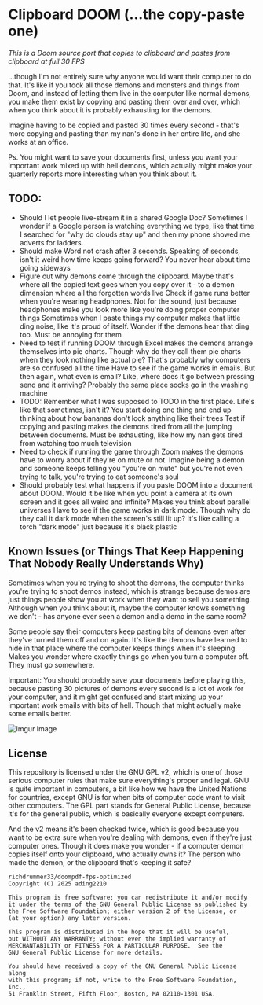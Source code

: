 # Clipboard DOOM (...the copy-paste one)

*This is a Doom source port that copies to clipboard and pastes from clipboard at full 30 FPS*

...though I'm not entirely sure why anyone would want their computer to do that. It's like if you took all those demons and monsters and things from Doom, and instead of letting them live in the computer like normal demons, you make them exist by copying and pasting them over and over, which when you think about it is probably exhausting for the demons. 

Imagine having to be copied and pasted 30 times every second - that's more copying and pasting than my nan's done in her entire life, and she works at an office. 

Ps. You might want to save your documents first, unless you want your important work mixed up with hell demons, which actually might make your quarterly reports more interesting when you think about it.

## TODO: 
- Should I let people live-stream it in a shared Google Doc? Sometimes I wonder if a Google person is watching everything we type, like that time I searched for "why do clouds stay up" and then my phone showed me adverts for ladders. 
- Should make Word not crash after 3 seconds. Speaking of seconds, isn't it weird how time keeps going forward? You never hear about time going sideways
- Figure out why demons come through the clipboard. Maybe that's where all the copied text goes when you copy over it - to a demon dimension where all the forgotten words live
Check if game runs better when you're wearing headphones. Not for the sound, just because headphones make you look more like you're doing proper computer things
Sometimes when I paste things my computer makes that little ding noise, like it's proud of itself. Wonder if the demons hear that ding too. Must be annoying for them
- Need to test if running DOOM through Excel makes the demons arrange themselves into pie charts. Though why do they call them pie charts when they look nothing like actual pie? That's probably why computers are so confused all the time
Have to see if the game works in emails. But then again, what even is email? Like, where does it go between pressing send and it arriving? Probably the same place socks go in the washing machine
- TODO: Remember what I was supposed to TODO in the first place. Life's like that sometimes, isn't it? You start doing one thing and end up thinking about how bananas don't look anything like their trees
Test if copying and pasting makes the demons tired from all the jumping between documents. Must be exhausting, like how my nan gets tired from watching too much television
- Need to check if running the game through Zoom makes the demons have to worry about if they're on mute or not. Imagine being a demon and someone keeps telling you "you're on mute" but you're not even trying to talk, you're trying to eat someone's soul
- Should probably test what happens if you paste DOOM into a document about DOOM. Would it be like when you point a camera at its own screen and it goes all weird and infinite? Makes you think about parallel universes
Have to see if the game works in dark mode. Though why do they call it dark mode when the screen's still lit up? It's like calling a torch "dark mode" just because it's black plastic

## Known Issues (or Things That Keep Happening That Nobody Really Understands Why)
Sometimes when you're trying to shoot the demons, the computer thinks you're trying to shoot demos instead, which is strange because demos are just things people show you at work when they want to sell you something. Although when you think about it, maybe the computer knows something we don't - has anyone ever seen a demon and a demo in the same room?

Some people say their computers keep pasting bits of demons even after they've turned them off and on again. It's like the demons have learned to hide in that place where the computer keeps things when it's sleeping. Makes you wonder where exactly things go when you turn a computer off. They must go somewhere.

Important: You should probably save your documents before playing this, because pasting 30 pictures of demons every second is a lot of work for your computer, and it might get confused and start mixing up your important work emails with bits of hell. Though that might actually make some emails better.

![Imgur Image](https://i.imgur.com/MgAO8RY.jpg)

## License
This repository is licensed under the GNU GPL v2, which is one of those serious computer rules that make sure everything's proper and legal. GNU is quite important in computers, a bit like how we have the United Nations for countries, except GNU is for when bits of computer code want to visit other computers. The GPL part stands for General Public License, because it's for the general public, which is basically everyone except computers.

And the v2 means it's been checked twice, which is good because you want to be extra sure when you're dealing with demons, even if they're just computer ones. Though it does make you wonder - if a computer demon copies itself onto your clipboard, who actually owns it? The person who made the demon, or the clipboard that's keeping it safe?

```
richdrummer33/doompdf-fps-optimized
Copyright (C) 2025 ading2210

This program is free software; you can redistribute it and/or modify
it under the terms of the GNU General Public License as published by
the Free Software Foundation; either version 2 of the License, or
(at your option) any later version.

This program is distributed in the hope that it will be useful,
but WITHOUT ANY WARRANTY; without even the implied warranty of
MERCHANTABILITY or FITNESS FOR A PARTICULAR PURPOSE.  See the
GNU General Public License for more details.

You should have received a copy of the GNU General Public License along
with this program; if not, write to the Free Software Foundation, Inc.,
51 Franklin Street, Fifth Floor, Boston, MA 02110-1301 USA.
```
